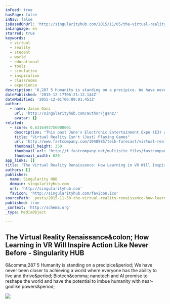 ```yaml
---
inFeed: true
hasPage: false
inNav: false
isBasedOnUrl: 'http://singularityhub.com/2015/11/05/the-virtual-reality-renaissance-how-learning-in-vr-will-inspire-action-like-never-before/'
inLanguage: en
starred: true
keywords:
  - virtual
  - reality
  - student
  - world
  - educational
  - tools
  - simulation
  - inspiration
  - classrooms
  - experience
description: '6,287 5 Humanity is standing on a precipice. We have never been closer to achieving a world where everyone has the ability to live and thrive. Biotech, nanotech and AI promise to reshape the world and have the potential to imbue humanity with near-godlike powers.'
datePublished: '2015-12-17T06:21:12.144Z'
dateModified: '2015-12-01T06:09:01.453Z'
author:
  - name: Jason Ganz
    url: 'http://singularityhub.com/author/jganz/'
    avatar: {}
related:
  - score: 0.6316493750000001
    description: "This past June's Electronic Entertainment Expo (E3) was dominated by virtual reality. Which makes sense, as VR and gaming make natural bedfellows, and gamers tend to be very early adopters."
    title: "Virtual Reality Isn't (Just) Playing Games"
    url: 'http://www.fastcompany.com/3048985/tech-forecast/virtual-reality-isnt-just-playing-games'
    thumbnail_height: 350
    thumbnail_url: 'http://f.fastcompany.net/multisite_files/fastcompany/imagecache/620x350/poster/2015/07/3048985-poster-p-1-vr-beyond-gaming.jpg'
    thumbnail_width: 620
app_links: []
title: 'The Virtual Reality Renaissance: How Learning in VR Will Inspire Action Like Never Before - Singularity HUB'
authors: []
publisher:
  name: Singularity HUB
  domain: singularityhub.com
  url: 'http://singularityhub.com'
  favicon: 'http://singularityhub.com/favicon.ico'
sourcePath: _posts/2015-11-30-the-virtual-reality-renaissance-how-learning-in-vr-will-ins.md
published: true
_context: 'http://schema.org'
_type: MediaObject

---
```

<article style=""><h1>The Virtual Reality Renaissance&amp;colon; How Learning in VR Will Inspire Action Like Never Before - Singularity HUB</h1><p>6&amp;comma;287 5 Humanity is standing on a precipice&amp;period; We have never been closer to achieving a world where everyone has the ability to live and thrive&amp;period; Biotech&amp;comma; nanotech and AI promise to reshape the world and have the potential to imbue humanity with near-godlike powers&amp;period;</p><img src="http://singularityhub.com/wp-content/uploads/2015/11/shutterstock_325963619.jpg" /></article>